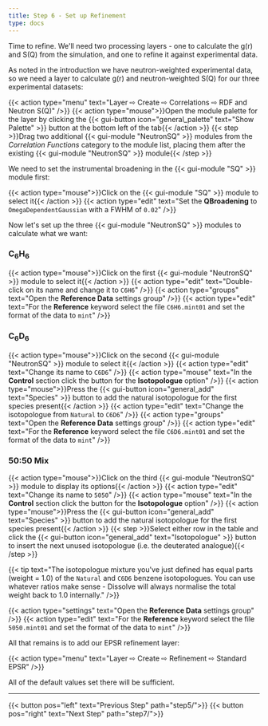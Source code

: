 ```yaml
---
title: Step 6 - Set up Refinement
type: docs
---
```



Time to refine. We'll need two processing layers - one to calculate the g(r) and S(Q) from the simulation, and one to refine it against experimental data.

As noted in the introduction we have neutron-weighted experimental data, so we need a layer to calculate g(r) and neutron-weighted S(Q) for our three experimental datasets:

{{< action type="menu" text="Layer &#8680; Create &#8680; Correlations &#8680; RDF and Neutron S(Q)" />}}
{{< action type="mouse">}}Open the module palette for the layer by clicking the {{< gui-button icon="general_palette" text="Show Palette" >}} button at the bottom left of the tab{{< /action >}}
{{< step >}}Drag two additional {{< gui-module "NeutronSQ" >}} modules from the _Correlation Functions_ category to the module list, placing them after the existing {{< gui-module "NeutronSQ" >}} module{{< /step >}}

We need to set the instrumental broadening in the {{< gui-module "SQ" >}} module first:

{{< action type="mouse">}}Click on the {{< gui-module "SQ" >}} module to select it{{< /action >}}
{{< action type="edit" text="Set the **QBroadening** to `OmegaDependentGaussian` with a FWHM of `0.02`" />}}

Now let's set up the three {{< gui-module "NeutronSQ" >}} modules to calculate what we want:

### C<sub>6</sub>H<sub>6</sub>

{{< action type="mouse">}}Click on the first {{< gui-module "NeutronSQ" >}} module to select it{{< /action >}}
{{< action type="edit" text="Double-click on its name and change it to `C6H6`" />}}
{{< action type="groups" text="Open the **Reference Data** settings group" />}}
{{< action type="edit" text="For the **Reference** keyword select the file `C6H6.mint01` and set the format of the data to `mint`" />}}


### C<sub>6</sub>D<sub>6</sub>

{{< action type="mouse">}}Click on the second {{< gui-module "NeutronSQ" >}} module to select it{{< /action >}}
{{< action type="edit" text="Change its name to `C6D6`" />}}
{{< action type="mouse" text="In the **Control** section click the button for the **Isotopologue** option" />}}
{{< action type="mouse">}}Press the {{< gui-button icon="general_add" text="Species" >}} button to add the natural isotopologue for the first species present{{< /action >}}
{{< action type="edit" text="Change the isotopologue from `Natural` to `C6D6`" />}}
{{< action type="groups" text="Open the **Reference Data** settings group" />}}
{{< action type="edit" text="For the **Reference** keyword select the file `C6D6.mint01` and set the format of the data to `mint`" />}}

### 50:50 Mix

{{< action type="mouse">}}Click on the third {{< gui-module "NeutronSQ" >}} module to display its options{{< /action >}}
{{< action type="edit" text="Change its name to `5050`" />}}
{{< action type="mouse" text="In the **Control** section click the button for the **Isotopologue** option" />}}
{{< action type="mouse">}}Press the {{< gui-button icon="general_add" text="Species" >}} button to add the natural isotopologue for the first species present{{< /action >}}
{{< step >}}Select either row in the table and click the {{< gui-button icon="general_add" text="Isotopologue" >}} button to insert the next unused isotopologue (i.e. the deuterated analogue){{< /step >}}

{{< tip text="The isotopologue mixture you've just defined has equal parts (weight = 1.0) of the `Natural` and `C6D6` benzene isotopologues. You can use whatever ratios make sense - Dissolve will always normalise the total weight back to 1.0 internally." />}}

{{< action type="settings" text="Open the **Reference Data** settings group" />}}
{{< action type="edit" text="For the **Reference** keyword select the file `5050.mint01` and set the format of the data to `mint`" />}}

All that remains is to add our EPSR refinement layer:

{{< action type="menu" text="Layer &#8680; Create &#8680; Refinement &#8680; Standard EPSR" />}}

All of the default values set there will be sufficient.


* * *
{{< button pos="left" text="Previous Step" path="step5/">}}
{{< button pos="right" text="Next Step" path="step7/">}}
